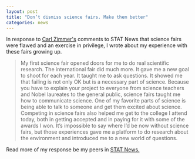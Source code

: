 ```yaml
---
layout: post
title: "Don’t dismiss science fairs. Make them better"
categories: news
---
```


In response to [Carl Zimmer's](https://www.statnews.com/2016/04/13/science-fairs-white-house/) comments to STAT News that science fairs were flawed and an exercise in privilege, I wrote about my experience with these fairs growing up.

>My first science fair opened doors for me to do real scientific research. The international fair did much more. It gave me a new goal to shoot for each year. It taught me to ask questions. It showed me that failing is not only OK but is a necessary part of science. Because you have to explain your project to everyone from science teachers and Nobel laureates to the general public, science fairs taught me how to communicate science. One of my favorite parts of science is being able to talk to someone and get them excited about science.
>Competing in science fairs also helped me get to the college I attend today, both in getting accepted and in paying for it with some of the awards I won.
>It’s impossible to say where I’d be now without science fairs, but those experiences gave me a platform to do research about the environment and introduced me to a new world of questions.

Read more of my response be my peers in [STAT News.](https://www.statnews.com/2016/04/14/science-fair-participants/)